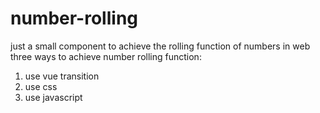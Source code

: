 # number-rolling
just a small component to achieve the rolling function of numbers in web
three ways to achieve number rolling function:
  1. use vue transition
  2. use css
  3. use javascript
